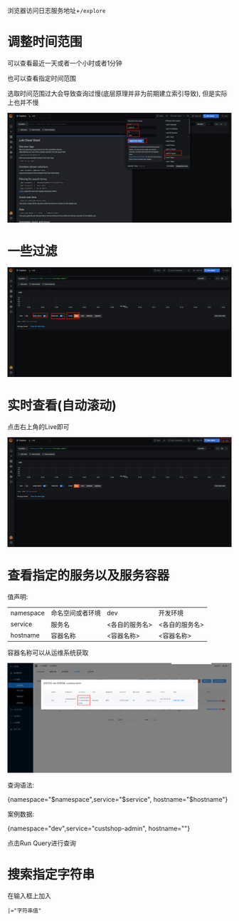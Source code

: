 浏览器访问日志服务地址+`/explore`

# 调整时间范围

可以查看最近一天或者一个小时或者1分钟

也可以查看指定时间范围

选取时间范围过大会导致查询过慢(底层原理并非为前期建立索引导致), 但是实际上也并不慢

![image-20210111163953452](使用文档.assets/image-20210111163953452.png)

# 一些过滤

![image-20210111165643796](使用文档.assets/image-20210111165643796.png)

# 实时查看(自动滚动)

点击右上角的Live即可

![image-20210111165654348](使用文档.assets/image-20210111165654348.png)

# 查看指定的服务以及服务容器

值声明:

|           |                  |                |                |
| --------- | ---------------- | -------------- | -------------- |
| namespace | 命名空间或者环境 | dev            | 开发环境       |
| service   | 服务名           | <各自的服务名> | <各自的服务名> |
| hostname  | 容器名称         | <容器名称>     | <容器名称>     |

容器名称可以从运维系统获取

![image-20210111165556468](使用文档.assets/image-20210111165556468.png)

查询语法:

{namespace="$namespace",service="$service", hostname="$hostname"}

案例数据:

{namespace="dev",service="custshop-admin", hostname=""}

点击Run Query进行查询

# 搜索指定字符串

在输入框上加入

```
|="字符串值"
```

